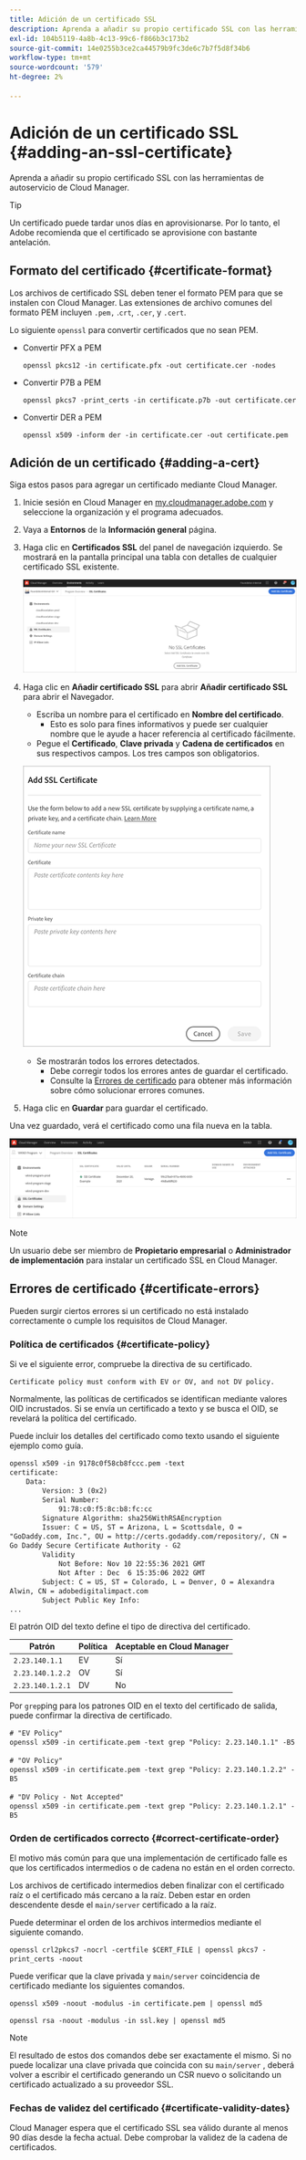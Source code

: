 ```yaml
---
title: Adición de un certificado SSL
description: Aprenda a añadir su propio certificado SSL con las herramientas de autoservicio de Cloud Manager.
exl-id: 104b5119-4a8b-4c13-99c6-f866b3c173b2
source-git-commit: 14e0255b3ce2ca44579b9fc3de6c7b7f5d8f34b6
workflow-type: tm+mt
source-wordcount: '579'
ht-degree: 2%

---
```


# Adición de un certificado SSL {#adding-an-ssl-certificate}

Aprenda a añadir su propio certificado SSL con las herramientas de autoservicio de Cloud Manager.

>[!TIP]
>
>Un certificado puede tardar unos días en aprovisionarse. Por lo tanto, el Adobe recomienda que el certificado se aprovisione con bastante antelación.

## Formato del certificado {#certificate-format}

Los archivos de certificado SSL deben tener el formato PEM para que se instalen con Cloud Manager. Las extensiones de archivo comunes del formato PEM incluyen `.pem,` .`crt`, `.cer`, y `.cert`.

Lo siguiente `openssl` para convertir certificados que no sean PEM.

* Convertir PFX a PEM

   ```shell
   openssl pkcs12 -in certificate.pfx -out certificate.cer -nodes
   ```

* Convertir P7B a PEM

   ```shell
   openssl pkcs7 -print_certs -in certificate.p7b -out certificate.cer
   ```

* Convertir DER a PEM

   ```shell
   openssl x509 -inform der -in certificate.cer -out certificate.pem
   ```

## Adición de un certificado {#adding-a-cert}

Siga estos pasos para agregar un certificado mediante Cloud Manager.

1. Inicie sesión en Cloud Manager en [my.cloudmanager.adobe.com](https://my.cloudmanager.adobe.com/) y seleccione la organización y el programa adecuados.

1. Vaya a **Entornos** de la **Información general** página.

1. Haga clic en **Certificados SSL** del panel de navegación izquierdo. Se mostrará en la pantalla principal una tabla con detalles de cualquier certificado SSL existente.

   ![Adición de un certificado SSL](/help/implementing/cloud-manager/assets/ssl/ssl-cert-1.png)

1. Haga clic en **Añadir certificado SSL** para abrir **Añadir certificado SSL** para abrir el Navegador.

   * Escriba un nombre para el certificado en **Nombre del certificado**.
      * Esto es solo para fines informativos y puede ser cualquier nombre que le ayude a hacer referencia al certificado fácilmente.
   * Pegue el **Certificado**, **Clave privada** y **Cadena de certificados** en sus respectivos campos. Los tres campos son obligatorios.

   ![Cuadro de diálogo Agregar certificado SSL](/help/implementing/cloud-manager/assets/ssl/ssl-cert-02.png)

   * Se mostrarán todos los errores detectados.
      * Debe corregir todos los errores antes de guardar el certificado.
      * Consulte la [Errores de certificado](#certificate-errors) para obtener más información sobre cómo solucionar errores comunes.


1. Haga clic en **Guardar** para guardar el certificado.

Una vez guardado, verá el certificado como una fila nueva en la tabla.

![Certificado SSL guardado](/help/implementing/cloud-manager/assets/ssl/ssl-cert-3.png)

>[!NOTE]
>
>Un usuario debe ser miembro de **Propietario empresarial** o **Administrador de implementación** para instalar un certificado SSL en Cloud Manager.

## Errores de certificado {#certificate-errors}

Pueden surgir ciertos errores si un certificado no está instalado correctamente o cumple los requisitos de Cloud Manager.

### Política de certificados {#certificate-policy}

Si ve el siguiente error, compruebe la directiva de su certificado.

```text
Certificate policy must conform with EV or OV, and not DV policy.
```

Normalmente, las políticas de certificados se identifican mediante valores OID incrustados. Si se envía un certificado a texto y se busca el OID, se revelará la política del certificado.

Puede incluir los detalles del certificado como texto usando el siguiente ejemplo como guía.

```text
openssl x509 -in 9178c0f58cb8fccc.pem -text
certificate:
    Data:
        Version: 3 (0x2)
        Serial Number:
            91:78:c0:f5:8c:b8:fc:cc
        Signature Algorithm: sha256WithRSAEncryption
        Issuer: C = US, ST = Arizona, L = Scottsdale, O = "GoDaddy.com, Inc.", OU = http://certs.godaddy.com/repository/, CN = Go Daddy Secure Certificate Authority - G2
        Validity
            Not Before: Nov 10 22:55:36 2021 GMT
            Not After : Dec  6 15:35:06 2022 GMT
        Subject: C = US, ST = Colorado, L = Denver, O = Alexandra Alwin, CN = adobedigitalimpact.com
        Subject Public Key Info:
...
```

El patrón OID del texto define el tipo de directiva del certificado.

| Patrón | Política | Aceptable en Cloud Manager |
|---|---|---|
| `2.23.140.1.1` | EV | Sí |
| `2.23.140.1.2.2` | OV | Sí |
| `2.23.140.1.2.1` | DV | No |

Por `grep`ping para los patrones OID en el texto del certificado de salida, puede confirmar la directiva de certificado.

```shell
# "EV Policy"
openssl x509 -in certificate.pem -text grep "Policy: 2.23.140.1.1" -B5

# "OV Policy"
openssl x509 -in certificate.pem -text grep "Policy: 2.23.140.1.2.2" -B5

# "DV Policy - Not Accepted"
openssl x509 -in certificate.pem -text grep "Policy: 2.23.140.1.2.1" -B5
```

### Orden de certificados correcto {#correct-certificate-order}

El motivo más común para que una implementación de certificado falle es que los certificados intermedios o de cadena no están en el orden correcto.

Los archivos de certificado intermedios deben finalizar con el certificado raíz o el certificado más cercano a la raíz. Deben estar en orden descendente desde el `main/server` certificado a la raíz.

Puede determinar el orden de los archivos intermedios mediante el siguiente comando.

```shell
openssl crl2pkcs7 -nocrl -certfile $CERT_FILE | openssl pkcs7 -print_certs -noout
```

Puede verificar que la clave privada y `main/server` coincidencia de certificado mediante los siguientes comandos.

```shell
openssl x509 -noout -modulus -in certificate.pem | openssl md5
```

```shell
openssl rsa -noout -modulus -in ssl.key | openssl md5
```

>[!NOTE]
>
>El resultado de estos dos comandos debe ser exactamente el mismo. Si no puede localizar una clave privada que coincida con su `main/server` , deberá volver a escribir el certificado generando un CSR nuevo o solicitando un certificado actualizado a su proveedor SSL.

### Fechas de validez del certificado {#certificate-validity-dates}

Cloud Manager espera que el certificado SSL sea válido durante al menos 90 días desde la fecha actual. Debe comprobar la validez de la cadena de certificados.
